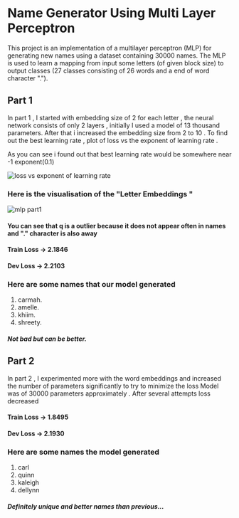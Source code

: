 
# Name Generator Using Multi Layer Perceptron

This project is an implementation of a multilayer perceptron (MLP) for generating new names using a dataset containing 30000 names.
The MLP is used to learn a mapping from input some letters (of given block size) to output classes (27 classes consisting of 26 words and a end of word character ".").

## Part 1

In part 1 , I started with embedding size of 2 for each letter , the neural network consists of only 2 layers ,
initially I used a model of 13 thousand parameters. After that i increased the embedding size from 2 to 10 .
To find out the best learning rate , plot of loss vs the exponent of learning rate .

As you can see i found out that best learning rate would be somewhere near -1 exponent(0.1) 

![loss vs exponent of learning rate](https://user-images.githubusercontent.com/102567732/227607681-966f4459-0538-4fa4-a9cc-d950a959827c.png)

### Here is the visualisation of the "Letter Embeddings "

![mlp part1](https://user-images.githubusercontent.com/102567732/227604486-6bc2ecd9-36a6-42d6-8782-59c64eab2033.png)

#### You can see that  q is a outlier because it does not appear often in names and "." character is also away

#### Train Loss -> 2.1846
#### Dev Loss -> 2.2103

### Here are some names that our model generated
1. carmah.
2. amelle.
3. khiim.
4. shreety.

##### Not bad but can be better.

## Part 2

In part 2 , I experimented more with the word embeddings and increased the number of parameters significantly to try to minimize the loss
Model was of 30000 parameters approximately .
After several attempts loss decreased
#### Train Loss -> 1.8495
#### Dev Loss -> 2.1930

### Here are some names the model generated
1. carl
2. quinn
3. kaleigh
4. dellynn

##### Definitely unique and better names than previous... 

